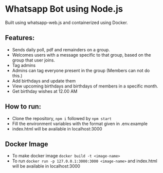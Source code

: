 # Whatsapp Bot using Node.js
Built using whatsapp-web.js and containerized using Docker.

## Features:
- Sends daily poll, pdf and remainders on a group.
- Welcomes users with a message specific to that group,  based on the group that user joins.
- Tag admins
- Admins can tag everyone present in the group (Members can not do this.)
- Add birthdays and update them
- View upcoming birthdays and birthdays of members in a specific month.
- Get birthday wishes at 12.00 AM

## How to run:
- Clone the repository, `npm i` followed by `npm start`
- Fill the environment variables with the format given in .env.example
- index.html will be available in localhost:3000

## Docker Image
- To make docker image `docker build -t <image-name>`
- To run `docker run -p 127.0.0.1:3000:3000 <image-name>` and index.html will be available in localhost:3000
